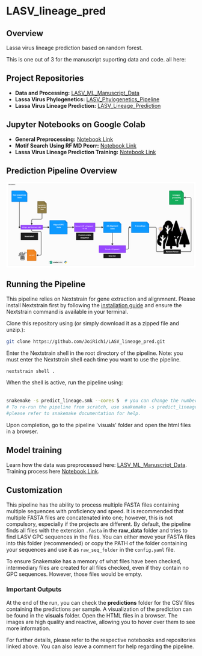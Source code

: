# LASV_lineage_pred

## Overview
Lassa virus lineage prediction based on random forest.

This is one out of 3 for the manuscript suporting data and code.
all here:
## Project Repositories
- **Data and Processing:** [LASV_ML_Manuscript_Data](https://github.com/JoiRichi/LASV_ML_manuscript_data)
- **Lassa Virus Phylogenetics:** [LASV_Phylogenetics_Pipeline](https://github.com/JoiRichi/LASV_phylogenetics_pipeline)
- **Lassa Virus Lineage Prediction:** [LASV_Lineage_Prediction](https://github.com/JoiRichi/LASV_lineage_pred)

## Jupyter Notebooks on Google Colab
- **General Preprocessing:** [Notebook Link](https://colab.research.google.com/drive/1JOgS2-dDoQ7OPHPcXm3AIBDnGQAFxIyR)
- **Motif Search Using RF MD Pcorr:** [Notebook Link](https://colab.research.google.com/drive/1M1yYB65MOWUpMYcn24Jfm6jvZZ13QJ6l)
- **Lassa Virus Lineage Prediction Training:** [Notebook Link](https://colab.research.google.com/drive/1G0lEjuvPR07bcb181Rfhm-S0WenMFSmR)

## Prediction Pipeline Overview
![Phylogenetic Pipeline](predflow.png)

## Running the Pipeline
This pipeline relies on Nextstrain for gene extraction and alignmnent. Please install Nextstrain first by following the [installation guide](https://docs.nextstrain.org/projects/cli/en/stable/installation/) and ensure the Nextstrain command is available in your terminal.

Clone this repository using (or simply download it as a zipped file and unzip.):
```sh
git clone https://github.com/JoiRichi/LASV_lineage_pred.git
```


Enter the Nextstrain shell in the root directory of the pipeline. Note: you must enter the Nextstrain shell each time you want to use the pipeline.

```sh
nextstrain shell .

```

When the shell is active, run the pipeline using:

```sh

snakemake -s predict_lineage.smk --cores 5  # you can change the number of cores
# To re-run the pipeline from scratch, use snakemake -s predict_lineage.smk --cores 5  -F
#please refer to snakemake documentation for help.
```


Upon completion, go to the pipeline 'visuals' folder and open the html files in a browser.


## Model training

Learn how the data was preprocessed here: [LASV_ML_Manuscript_Data](https://github.com/JoiRichi/LASV_ML_manuscript_data). Training process here [Notebook Link](https://colab.research.google.com/drive/1G0lEjuvPR07bcb181Rfhm-S0WenMFSmR).



## Customization

This pipeline has the ability to process multiple FASTA files containing multiple sequences with proficiency and speed. It is recommended that multiple FASTA files are concatenated into one; however, this is not compulsory, especially if the projects are different. By default, the pipeline finds all files with the extension `.fasta` in the **raw_data** folder and tries to find LASV GPC sequences in the files. You can either move your FASTA files into this folder (recommended) or copy the PATH of the folder containing your sequences and use it as `raw_seq_folder` in the `config.yaml` file. 

To ensure Snakemake has a memory of what files have been checked, intermediary files are created for all files checked, even if they contain no GPC sequences. However, those files would be empty.

### Important Outputs

At the end of the run, you can check the **predictions** folder for the CSV files containing the predictions per sample. A visualization of the prediction can be found in the **visuals** folder. Open the HTML files in a browser. The images are high quality and reactive, allowing you to hover over them to see more information.

For further details, please refer to the respective notebooks and repositories linked above. You can also leave a comment for help regarding the pipeline.
